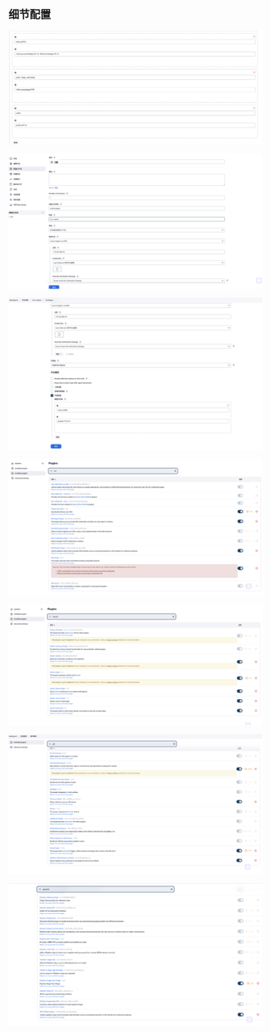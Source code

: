 
## 细节配置
![](https://raw.githubusercontent.com/eecos/images/master/img/202308151846908.png)

![](https://raw.githubusercontent.com/eecos/images/master/img/202308151849831.png)

![](https://raw.githubusercontent.com/eecos/images/master/img/202308151850271.png)

![](https://raw.githubusercontent.com/eecos/images/master/img/202308151852119.png)

![](https://raw.githubusercontent.com/eecos/images/master/img/202308151852884.png)

![](https://raw.githubusercontent.com/eecos/images/master/img/202308151853888.png)

![](https://raw.githubusercontent.com/eecos/images/master/img/202308151855578.png)